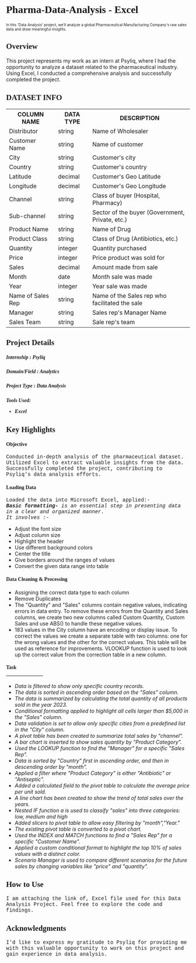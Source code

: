 <h1 style="font-family:verdana;">Pharma-Data-Analysis - Excel</h1> 
<p style="font-size:10px">In this 'Data Analysis' project, we'll analyze a global Pharmaceutical     
     Manufacturing Company's raw sales data and draw meaningful insights.</p>
	
<h2 style="font-family:verdana;">Overview</h2>
  <p>This project represents my work as an intern at Psyliq, where I had the 
     opportunity to analyze a dataset related to the pharmaceutical industry. Using Excel, I conducted a 
     comprehensive analysis and successfully completed the project.</p>
	
<h2 style="font-family:verdana;">DATASET INFO</h2>
<div class="w3-container">
	<table class="w3-table-all w3-card-4">
		    <tr>
		      <th>COLUMN NAME</th>
		      <th>DATA TYPE</th>
		      <th>DESCRIPTION</th>
		    </tr>
		    <tr>
		      <td>Distributor</td>
		      <td>string</td>
		      <td>Name of Wholesaler</td>
		    </tr>
		    <tr>
		      <td>Customer Name</td>
		      <td>string</td>
		      <td>Name of customer</td>
		    </tr>
		    <tr>
		      <td>City</td>
		      <td>string</td>
		      <td>Customer's city</td>
		    </tr>
		    <tr>
		      <td>Country</td>
		      <td>string</td>
		      <td>Customer's country</td>
		    </tr>
		    <tr>
		        <td>Latitude</td>
		        <td>decimal</td>
		        <td>Customer's Geo Latitude</td>
		    </tr>
		    <tr>
		        <td>Longitude</td>
		        <td>decimal</td>
		        <td>Customer's Geo Longitude</td>
		    </tr>
		    <tr>
		        <td>Channel</td>
		        <td>string</td>
		        <td>Class of buyer (Hospital, Pharmacy)</td>
		    </tr>
		    <tr>
		        <td>Sub-channel</td>
		        <td>string</td>
		        <td>Sector of the buyer (Government, Private, etc.)</td>
		    </tr>    
		    <tr>
		      <td>Product Name</td>
		      <td>string</td>
		      <td>Name of Drug</td>
		    </tr>
		    <tr>
		      <td>Product Class</td>
		      <td>string</td>
		      <td>Class of Drug (Antibiotics, etc.)</td>
		    </tr>
		    <tr>
		      <td>Quantity</td>
		      <td>integer</td></td>
		      <td>Quantity purchased</td>
		    </tr>
		    <tr>
		      <td>Price</td>
		      <td>integer</td>
		      <td>Price product was sold for</td>
		    </tr>
		    <tr>
		        <td>Sales</td>
		        <td>decimal</td>
		        <td>Amount made from sale</td>
		    </tr>
		    <tr>
		      <td>Month</td>
		      <td>date</td>
		      <td>Month sale was made</td>
		    </tr>
		    <tr>
		      <td>Year</td>
		      <td>integer</td>
		      <td>Year sale was made</td>
		    </tr>
		    <tr>
		      <td>Name of Sales Rep</td>
		      <td>string</td>
		      <td>Name of the Sales rep who facilitated the sale</td>
		    </tr>
		    <tr>
		        <td>Manager</td>
		        <td>string</td>
		        <td>Sales rep's Manager Name</td>
		    </tr>
		    <tr>
		        <td>Sales Team</td>
		        <td>string</td>
		        <td>Sale rep's team</td>
		    </tr>
		</table>
 </div>
<h2 style="font-family:verdana;">Project Details</h2>
<h5 style="font-family:verdana;">Internship : Psyliq</h5>
<h5 style="font-family:verdana;">Domain/Field : Analytics</h5>
<h5 style="font-family:verdana;">Project Type : Data Analysis</h5>
<h5 style="font-family:verdana;">Tools Used:
<ul>
  <li>Excel</li>
</ul></h5>

<h2 style="font-family:verdana;">Key Highlights</h2>
<h4 style="font-family:verdana;">Objective</h4>
<p style="font-family:courier;">Conducted in-depth analysis of the pharmaceutical dataset. Utilized Excel to extract valuable insights from the data. Successfully completed the project, contributing to Psyliq's data analysis efforts.</p>

<h4 style="font-family:verdana;">Loading Data</h4>
<p style="font-family:courier;">Loaded the data into Microsoft Excel, applied:-<br>
<i><b>Basic formatting- </b> is an essential step in presenting data in a clear and organized manner.<br> 
	It involves :-</i>
        <ul>
          <li>Adjust the font size</li>
          <li>Adjust column size</li>
          <li>Highlight the header</li>
          <li>Use different background colors</li>
          <li>Center the title</li>
          <li>Give borders around the ranges of values</li>
	  <li>Convert the given data range into table</li>
        </ul>
    </li>
  </p>
  <h4 style="font-family:verdana;">Data Cleaning & Processing</h4>
  <ul>
	  <li>Assigning the correct data type to each column</li>
	  <li>Remove Duplicates</li>
   	  <li>The "Quantity" and "Sales" columns contain negative values, indicating errors in data entry. To 
              remove these errors from the Quantity and Sales columns, we create two new columns called 
              Custom Quantity, Custom Sales and use ABS() to handle these negative values.</li>
	  <li>183 values ​​in the City column have an encoding or display issue. To correct the values ​​we 
              create a separate table with two columns: one for the wrong values ​​and the other for the 
              correct values. This table will be used as reference for  improvements.
              VLOOKUP function is used to look up the correct value from the correction table in a new 
              column.</li>    	  
 </ul>
 <h4 style="font-family:verdana;">Task <hr style="width:20%;text-align:left;margin-left:0"></h4>
 <i><ul>
	 <li>Data is filtered to show only specific country records.</li>
	 <li>The data is sorted in ascending order based on the "Sales" column.</li>
	 <li>The data is summarized by calculating the total quantity of all products sold in the year 2023. 
         </li>
	 <li>Conditional formatting applied to highlight all cells larger than
             $5,000 in the "Sales" column.</li>
	 <li>Data validation is set to allow only specific cities from a predefined list in the "City" 
             column.</li>
	 <li>A pivot table has been created to summarize total sales by "channel".</li>
	 <li>A bar chart is inserted to show sales quantity by "Product Category".</li>
	 <li>Used the LOOKUP function to find the "Manager" for a specific "Sales Rep".</li>
	 <li>Data is sorted by "Country" first in ascending order, and then in descending order by "month".
         </li>
	 <li>Applied a filter  where "Product Category" is either "Antibiotic" or "Antiseptic".</li>
	 <li>Added a calculated field to the pivot table to calculate the average price per unit sold.</li>
	 <li>A line chart has been created to show the trend of total sales over the years.</li>
	 <li>Nested IF function a is used to classify "sales" into three categories:
             low, medium and high</li>
	 <li>Added slicers to pivot table to allow easy filtering by "month","Year."</li>
	 <li>The existing pivot table is converted to a pivot chart.</li>
	 <li>Used the INDEX and MATCH functions to find a "Sales Rep" for a specific "Customer Name".</li>
	 <li>Applied a custom conditional format to highlight the top 
             10% of sales values with a distinct color.</li>
	 <li>Scenario Manager is used to compare different scenarios for the future sales by changing 
             variables like "price" and "quantity".</li>
 </ul></i>

 <h2 style="font-family:verdana;">How to Use</h2>
 <p style="font-family:courier;">I am attaching the link of, Excel file used for this  Data Analysis Project. 
    Feel free to explore the code and findings.</p>

<h2 style="font-family:verdana;">Acknowledgments</h2>
<p style="font-family:courier;">I'd like to express my gratitude to Psyliq for providing me with this 
   valuable opportunity to work on this project and gain experience in data analysis.</p>
